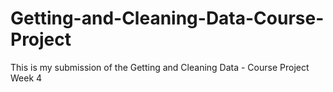 # Getting-and-Cleaning-Data-Course-Project
This is my submission of the Getting and Cleaning Data - Course Project Week 4

